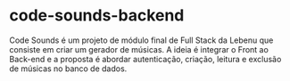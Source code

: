 # code-sounds-backend
Code Sounds é um projeto de módulo final de Full Stack da Lebenu que consiste em criar um gerador de músicas. A ideia é integrar o Front ao Back-end e a proposta é abordar autenticação, criação, leitura e exclusão de músicas no banco de dados.
